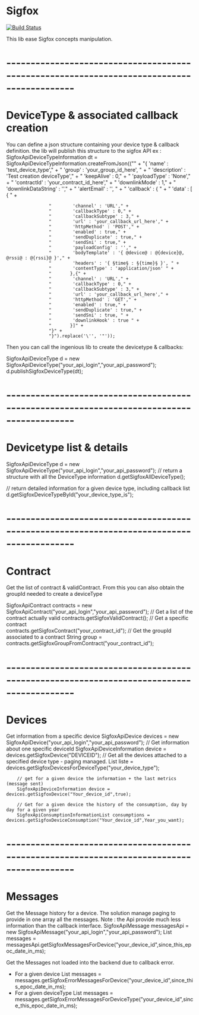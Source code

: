 # Sigfox

[![Build Status](https://travis-ci.org/ingeniousthings/sigfox.svg?branch=master)](https://travis-ci.org/ingeniousthings/sigfox)

This lib ease Sigfox concepts manipulation.

# ------------------------------------------------------------------------------------------
# DeviceType & associated callback creation

You can define a json structure containing your device type & callback definition.
the lib will publish this structure to the sigfox API
ex : 
SigfoxApiDeviceTypeInformation dt = SigfoxApiDeviceTypeInformation.createFromJson(("" +
                    "{ 'name' : 'test_device_type'," +
                    "  'group' : 'your_group_id_here', " +
                    "  'description' : 'Test creation deviceType'," +
                    "  'keepAlive' : 0," +
                    "  'payloadType' : 'None'," +
                    "  'contractId' : 'your_contract_id_here'," +
                    "  'downlinkMode' : 1," +
                    "  'downlinkDataString' : ''," +
                    "  'alertEmail' : '', " +
                    "  'callback' : { " +
                    "  'data' : [ { " +

                    "        'channel' : 'URL'," +
                    "        'callbackType' : 0," +
                    "        'callbackSubtype' : 3," +
                    "        'url' : 'your_callback_url_here'," +
                    "        'httpMethod' : 'POST'," +
                    "        'enabled' : true," +
                    "        'sendDuplicate' : true," +
                    "        'sendSni' : true," +
                    "        'payloadConfig' : ''," +
                    "        'bodyTemplate' : '{ @device@ : @{device}@, @rssi@ : @{rssi}@ }'," +
                    "        'headers' : '{ §time§ : §{time}§ }', " +
                    "        'contentType' : 'application/json' " +
                    "       },{" +
                    "        'channel' : 'URL'," +
                    "        'callbackType' : 0," +
                    "        'callbackSubtype' : 3," +
                    "        'url' : 'your_callback_url_here'," +
                    "        'httpMethod' : 'GET'," +
                    "        'enabled' : true," +
                    "        'sendDuplicate' : true," +
                    "        'sendSni' : true, " +
                    "        'downlinkHook' : true " +
                    "       }]" +
                    "}" +
                    "}").replace('\'', '"'));

Then you can call the ingenious lib to create the devicetype & callbacks:

SigfoxApiDeviceType d = new SigfoxApiDeviceType("your_api_login","your_api_password");
d.publishSigfoxDeviceType(dt);

# ------------------------------------------------------------------------------------------
# Devicetype list & details

SigfoxApiDeviceType d = new SigfoxApiDeviceType("your_api_login","your_api_password");
// return a structure with all the DeviceType information
d.getSigfoxAllDeviceType();  

// return detailed information for a given device type, including callback list
d.getSigfoxDeviceTypeById("your_device_type_is");	


# ------------------------------------------------------------------------------------------
# Contract

Get the list of contract & validContract. From this you can also obtain the groupId needed to create a deviceType

SigfoxApiContract contracts = new SigfoxApiContract("your_api_login","your_api_password");
        // Get a list of the contract actually valid
        contracts.getSigfoxValidContract();
        // Get a specific contract  
        contracts.getSigfoxContract("your_contract_id");
        // Get the groupId associated to a contract
        String group = contracts.getSigfoxGroupFromContract("your_contract_id");

# ------------------------------------------------------------------------------------------
# Devices

Get information from a specific device
SigfoxApiDevice devices = new SigfoxApiDevice("your_api_login","your_api_password");
        // Get information about one specific deviceId
        SigfoxApiDeviceInformation device = devices.getSigfoxDevice("DEVICEID");
        // Get all the devices attached to a specified device type - paging managed.
        List<SigfoxApiDeviceInformation> liste = devices.getSigfoxDevicesForDeviceType("your_device_type");

        // get for a given device the information + the last metrics (message sent)
        SigfoxApiDeviceInformation device = devices.getSigfoxDevice("Your_device_id",true);

        // Get for a given device the history of the consumption, day by day for a given year
        SigfoxApiConsumptionInformationList consumptions = devices.getSigfoxDeviceConsumption("Your_device_id",Year_you_want);


# ------------------------------------------------------------------------------------------
# Messages

Get the Message history for a device. The solution manage paging to provide in one array all the messages.
Note : the Api provide much less information than the callback interface. 
SigfoxApiMessage messagesApi = new SigfoxApiMessage("your_api_login","your_api_password");
     List<SigfoxApiMessageInformation> messages = messagesApi.getSigfoxMessagesForDevice("your_device_id",since_this_epoc_date_in_ms);

Get the Messages not loaded into the backend due to callback error.
* For a given device
     List<SigfoxApiMessageInformation> messages = messages.getSigfoxErrorMessagesForDevice("your_device_id",since_this_epoc_date_in_ms);
* For a given deviceType
     List<SigfoxApiMessageInformation> messages = messages.getSigfoxErrorMessagesForDeviceType("your_device_id",since_this_epoc_date_in_ms);





